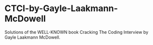 # CTCI-by-Gayle-Laakmann-McDowell
Solutions of the WELL-KNOWN book Cracking The Coding Interview by Gayle Laakmann McDowell.
